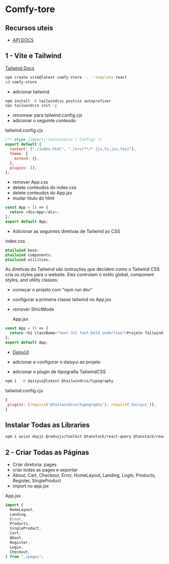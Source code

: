 # Comfy-tore

## Recursos uteis

- [API DOCS](https://documenter.getpostman.com/view/18152321/2s9Xy5KpTi)

## 1 - Vite e Tailwind

[Tailwind Docs](https://tailwindcss.com/docs/guides/vite)

```sh
npm create vite@latest comfy-store -- --template react
cd comfy-store
```

- adicionar tailwind

```sh
npm install -D tailwindcss postcss autoprefixer
npx tailwindcss init -p
```

- renomear para tailwind.config.cjs
- adicionar o seguinte conteudo

tailwind.config.cjs

```js
/** @type {import('tailwindcss').Config} */
export default {
  content: ["./index.html", "./src/**/*.{js,ts,jsx,tsx}"],
  theme: {
    extend: {},
  },
  plugins: [],
};
```

- remover App.css
- delete conteudos do index.css
- delete conteudos do App.jsx
- mudar titulo do html

```js
const App = () => {
  return <div>App</div>;
};
export default App;
```

- Adicionar as seguintes diretivas de Tailwind ao CSS

index.css

```css
@tailwind base;
@tailwind components;
@tailwind utilities;
```

As diretivas do Tailwind são isntruções que decidem como o Tailwind CSS cria
os styles para o website. Eles controlam o estilo global, component styles,
and utility classes.

- começar o projeto com "npm run dev"
- configurar a primeira classe tailwind no App.jsx
- remover StrictMode

  App.jsx

```js
const App = () => {
  return <h1 className="text-7xl font-bold underline">Projeto Tailwind</h1>;
};
export default App;
```

- [DaisyUI](https://daisyui.com/)

- adicionar e configurar o daisyui ao projeto
- adicionar o plugin de tiipografia TailwindCSS

```sh
npm i  -D daisyui@latest @tailwindcss/typography
```

tailwind.config.cjs

```js
{
 plugins: [require('@tailwindcss/typography'), require('daisyui')],
}
```

## Instalar Todas as Libraries

```sh
npm i axios dayjs @reduxjs/toolkit @tanstack/react-query @tanstack/react-query-devtools react-icons react-redux react-router-dom react-toastify
```

## 2 - Criar Todas as Páginas

- Criar diretoria: pages
- criar todas as pages e exportar
- About, Cart, Checkout, Error,
  HomeLayout, Landing, Login,
  Products, Register, SingleProduct
- import no app.jsx

App.jsx

```js
import {
  HomeLayout,
  Landing,
  Error,
  Products,
  SingleProduct,
  Cart,
  About,
  Register,
  Login,
  Checkout,
} from "./pages";
```
